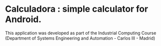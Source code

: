 # Calculadora : simple calculator for Android.

This application was developed as part of the Industrial Computing Course (Department of Systems Engineering and Automation - Carlos III - Madrid)

